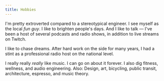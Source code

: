 ```yaml
---
title: Hobbies
---
```


I'm pretty extroverted compared to a stereotypical engineer. I see myself as the local _fun guy_. I like to brighten people's days. And I like to talk — I've been a host of several podcasts and radio shows, in addition to live streams on Twitch.

I like to chase dreams. After hard work on the side for many years, I had a stint as a professional radio host on the national level.

I really really _really_ like music. I can go on about it forever. I also dig fitness, wellness, and audio engineering. Also: Design, art, bicycling, public transit, architecture, espresso, and music theory.
